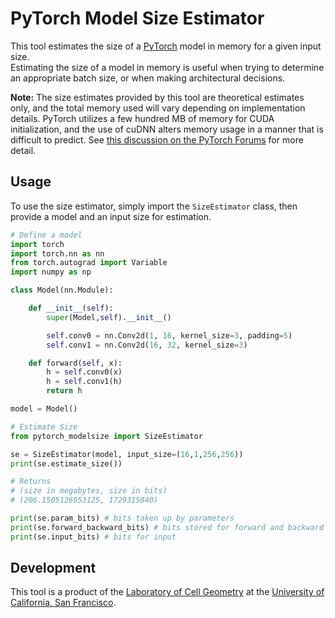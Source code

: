 # PyTorch Model Size Estimator

This tool estimates the size of a [PyTorch](https://pytorch.org) model in memory for a given input size.  
Estimating the size of a model in memory is useful when trying to determine an appropriate batch size, or when making architectural decisions.

**Note:** The size estimates provided by this tool are theoretical estimates only, and the total memory used will vary depending on implementation details. PyTorch utilizes a few hundred MB of memory for CUDA initialization, and the use of cuDNN alters memory usage in a manner that is difficult to predict. See [this discussion on the PyTorch Forums](https://discuss.pytorch.org/t/gpu-memory-estimation-given-a-network/1713) for more detail.

## Usage

To use the size estimator, simply import the `SizeEstimator` class, then provide a model and an input size for estimation.

```python
# Define a model
import torch
import torch.nn as nn
from torch.autograd import Variable
import numpy as np

class Model(nn.Module):

    def __init__(self):
        super(Model,self).__init__()

        self.conv0 = nn.Conv2d(1, 16, kernel_size=3, padding=5)
        self.conv1 = nn.Conv2d(16, 32, kernel_size=3)

    def forward(self, x):
        h = self.conv0(x)
        h = self.conv1(h)
        return h

model = Model()

# Estimate Size
from pytorch_modelsize import SizeEstimator

se = SizeEstimator(model, input_size=(16,1,256,256))
print(se.estimate_size())

# Returns
# (size in megabytes, size in bits)
# (206.1505126953125, 1729315840)

print(se.param_bits) # bits taken up by parameters
print(se.forward_backward_bits) # bits stored for forward and backward
print(se.input_bits) # bits for input
```

## Development

This tool is a product of the [Laboratory of Cell Geometry](https://cellgeometry.ucsf.edu/) at the [University of California, San Francisco](https://ucsf.edu).
